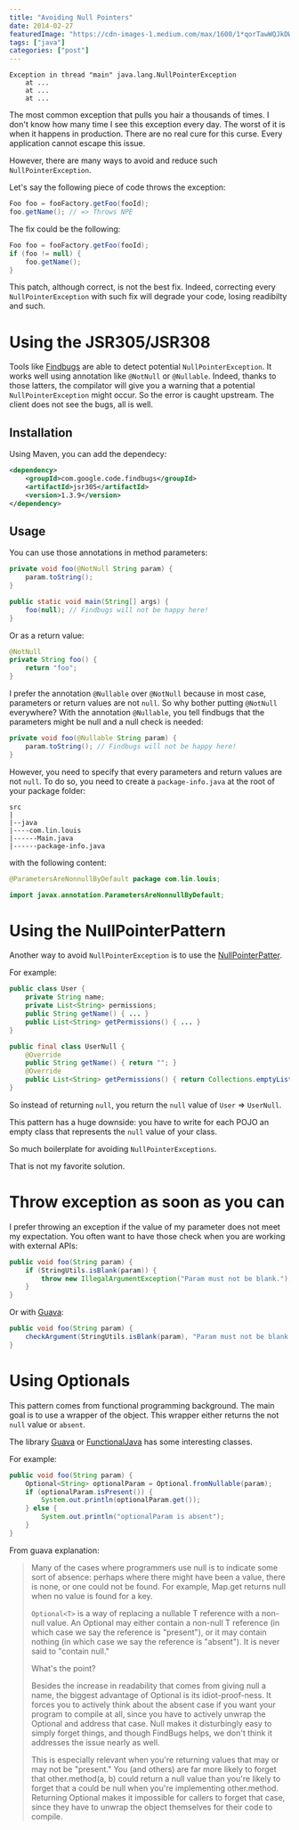 ```yaml
---
title: "Avoiding Null Pointers"
date: 2014-02-27
featuredImage: "https://cdn-images-1.medium.com/max/1600/1*qorTawWQJkDWUHRtzJJqKQ.jpeg"
tags: ["java"]
categories: ["post"]
---
```


```text
Exception in thread "main" java.lang.NullPointerException
    at ...
    at ...
    at ...
```

The most common exception that pulls you hair a thousands of times. 
I don't know how many time I see this exception every day. The worst of it is when it happens in production. 
There are no real cure for this curse. Every application cannot escape this issue.

However, there are many ways to avoid and reduce such `NullPointerException`.

<!--more-->

Let's say the following piece of code throws the exception:

```java
Foo foo = fooFactory.getFoo(fooId);
foo.getName(); // => Throws NPE
```

The fix could be the following:

```java
Foo foo = fooFactory.getFoo(fooId);
if (foo != null) {
    foo.getName();
}
```

This patch, although correct, is not the best fix.
Indeed, correcting every `NullPointerException` with such fix will degrade your code, losing readibilty and such.

# Using the JSR305/JSR308

Tools like [Findbugs](http://findbugs.sourceforge.net/) are able to detect potential `NullPointerException`.
It works well using annotation like `@NotNull` or `@Nullable`.
Indeed, thanks to those latters, the compilator will give you a warning that a potential `NullPointerException` might occur.
So the error is caught upstream. The client does not see the bugs, all is well.

## Installation

Using Maven, you can add the dependecy:

```xml
<dependency>
    <groupId>com.google.code.findbugs</groupId>
    <artifactId>jsr305</artifactId>
    <version>1.3.9</version>
</dependency>
```

## Usage

You can use those annotations in method parameters:

```java
private void foo(@NotNull String param) {
    param.toString();
}

public static void main(String[] args) {
    foo(null); // Findbugs will not be happy here!
}
```

Or as a return value:

```java
@NotNull
private String foo() {
    return "foo";
}
```

I prefer the annotation `@Nullable` over `@NotNull` because in most case, parameters or return values are not `null`.
So why bother putting `@NotNull` everywhere? With the annotation `@Nullable`, you tell findbugs that the parameters might be null and a null check is needed:

```java
private void foo(@Nullable String param) {
    param.toString(); // Findbugs will not be happy here!
}
```

However, you need to specify that every parameters and return values are not `null`.
To do so, you need to create a `package-info.java` at the root of your package folder:

```
src
|
|--java
|----com.lin.louis
|------Main.java
|------package-info.java
```

with the following content:

```java
@ParametersAreNonnullByDefault package com.lin.louis;

import javax.annotation.ParametersAreNonnullByDefault;
```

# Using the NullPointerPattern

Another way to avoid `NullPointerException` is to use the [NullPointerPatter](http://en.wikipedia.org/wiki/Null_Object_pattern).

For example:

```java
public class User {
    private String name;
    private List<String> permissions;
    public String getName() { ... }
    public List<String> getPermissions() { ... }
}

public final class UserNull {
    @Override
    public String getName() { return ""; }
    @Override
    public List<String> getPermissions() { return Collections.emptyList(); }
}
```

So instead of returning `null`, you return the `null` value of `User` => `UserNull`.

This pattern has a huge downside: you have to write for each POJO an empty class that represents the `null` value of your class.

So much boilerplate for avoiding `NullPointerExceptions`.

That is not my favorite solution.

# Throw exception as soon as you can

I prefer throwing an exception if the value of my parameter does not meet my expectation. You often want to have those check when you are working with external APIs:

```java
public void foo(String param) {
    if (StringUtils.isBlank(param)) {
        throw new IllegalArgumentException("Param must not be blank.");
    }
}
```

Or with [Guava](https://code.google.com/p/guava-libraries/):

```java
public void foo(String param) {
    checkArgument(StringUtils.isBlank(param), "Param must not be blank.");
}
```

# Using Optionals

This pattern comes from functional programming background. The main goal is to use a wrapper of the object. 
This wrapper either returns the not `null` value or `absent`.

The library [Guava](https://code.google.com/p/guava-libraries/wiki/UsingAndAvoidingNullExplained#Optional) or [FunctionalJava](https://github.com/functionaljava/functionaljava) has some interesting classes.

For example:

```java
public void foo(String param) {
    Optional<String> optionalParam = Optional.fromNullable(param);
    if (optionalParam.isPresent()) {
        System.out.println(optionalParam.get());
    } else {
        System.out.println("optionalParam is absent");
    }
}
```

From guava explanation:

> Many of the cases where programmers use null is to indicate some sort of absence: perhaps where there might have been a value, there is none, or one could not be found. For example, Map.get returns null when no value is found for a key.
>
> `Optional<T>` is a way of replacing a nullable T reference with a non-null value. An Optional may either contain a non-null T reference (in which case we say the reference is "present"), or it may contain nothing (in which case we say the reference is "absent"). It is never said to "contain null."
>
> What's the point?
>
> Besides the increase in readability that comes from giving null a name, the biggest advantage of Optional is its idiot-proof-ness. It forces you to actively think about the absent case if you want your program to compile at all, since you have to actively unwrap the Optional and address that case. Null makes it disturbingly easy to simply forget things, and though FindBugs helps, we don't think it addresses the issue nearly as well.
>
> This is especially relevant when you're returning values that may or may not be "present." You (and others) are far more likely to forget that other.method(a, b) could return a null value than you're likely to forget that a could be null when you're implementing other.method. Returning Optional makes it impossible for callers to forget that case, since they have to unwrap the object themselves for their code to compile.
